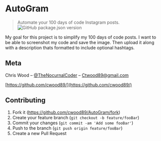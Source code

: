 # AutoGram

> Automate your 100 days of code Instagram posts.
![GitHub package.json version](https://img.shields.io/github/package-json/v/cwood89/AutoGram)

My goal for this project is to simplify my 100 days of code posts. I want to be able to screenshot my code and save the image. Then upload it along with a description thats formatted to include optional hashtags.

## Meta

Chris Wood – [@TheNocurnalCoder](https://www.instagram.com/thenocturnalcoder/) – Ctwood89@gmail.com

[https://github.com/cwood89/](https://github.com/cwood89/)

## Contributing

1. Fork it (<https://github.com/cwood89/AutoGram/fork>)
2. Create your feature branch (`git checkout -b feature/fooBar`)
3. Commit your changes (`git commit -am 'Add some fooBar'`)
4. Push to the branch (`git push origin feature/fooBar`)
5. Create a new Pull Request
